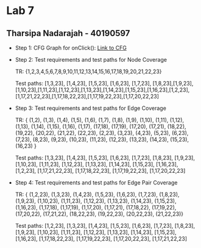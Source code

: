# Lab 7 
## Tharsipa Nadarajah - 40190597
- Step 1:  CFG Graph for onClick(): [Link to CFG](https://github.com/SOEN345-WINTER2024/cfg-graph-lab-Tharsipa/blob/master/Lab7%20cfg/cfg_onClick.pdf)
- Step 2: Test requirements and test paths for Node Coverage

  TR: {1,2,3,4,5,6,7,8,9,10,11,12,13,14,15,16,17,18,19,20,21,22,23}
  
  Test paths: [1,3,23], [1,4,23], [1,5,23], [1,6,23], [1,7,23], [1,8,23],[1,9,23],[1,10,23],[1,11,23],[1,12,23],[1,13,23],[1,14,23],[1,15,23],[1,16,23],[1,2,23],[1,17,21,22,23],[1,17,18,22,23],[1,17,19,22,23],[1,17,20,22,23]

- Step 3: Test requirements and test paths for Edge Coverage

  TR: { (1,2), (1,3), (1,4), (1,5), (1,6), (1,7), (1,8), (1,9), (1,10), (1,11), (1,12), (1,13), (1,14), (1,15), (1,16), (1,17), (17,18), (17,19), (17,20), (17,21), (18,22), (19,22), (20,22), (21,22), (22,23), (2,23), (3,23), (4,23), (5,23), (6,23), (7,23), (8,23), (9,23), (10,23), (11,23), (12,23), (13,23), (14,23), (15,23), (16,23) }
  
  Test paths: [1,3,23], [1,4,23], [1,5,23], [1,6,23], [1,7,23], [1,8,23], [1,9,23], [1,10,23], [1,11,23], [1,12,23], [1,13,23], [1,14,23], [1,15,23], [1,16,23], [1,2,23], [1,17,21,22,23], [1,17,18,22,23], [1,17,19,22,23], [1,17,20,22,23]

- Step 4: Test requirements and test paths for Edge Pair Coverage
  
  TR: { (1,2,23), (1,3,23), (1,4,23), (1,5,23), (1,6,23), (1,7,23), (1,8,23), (1,9,23), (1,10,23), (1,11,23), (1,12,23), (1,13,23), (1,14,23), (1,15,23), (1,16,23), (1,17,18), (1,17,19), (1,17,20), (1,17,21), (17,18,22), (17,19,22), (17,20,22), (17,21,22), (18,22,23), (19,22,23), (20,22,23), (21,22,23)}

  
  Test paths: [1,2,23], [1,3,23], [1,4,23], [1,5,23], [1,6,23], [1,7,23], [1,8,23], [1,9,23], [1,10,23], [1,11,23], [1,12,23], [1,13,23], [1,14,23], [1,15,23], [1,16,23], [1,17,18,22,23], [1,17,19,22,23], [1,17,20,22,23], [1,17,21,22,23]
  
